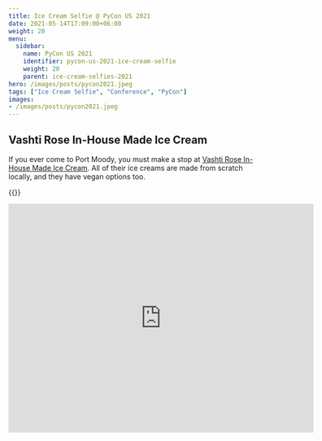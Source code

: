 ```yaml
---
title: Ice Cream Selfie @ PyCon US 2021
date: 2021-05-14T17:09:00+06:00
weight: 20
menu:
  sidebar:
    name: PyCon US 2021
    identifier: pycon-us-2021-ice-cream-selfie
    weight: 20
    parent: ice-cream-selfies-2021
hero: /images/posts/pycon2021.jpeg
tags: ["Ice Cream Selfie", "Conference", "PyCon"]
images:
- /images/posts/pycon2021.jpeg
---
```


## Vashti Rose In-House Made Ice Cream


If you ever come to Port Moody, you must make a stop at [Vashti Rose In-House Made Ice Cream](http://vashtiroseicecream.com/).
All of their ice creams are made from scratch locally, and they have vegan options too.

{{<x user="mariatta" id="1393357719256567816">}}

<iframe src="https://www.google.com/maps/embed?pb=!1m18!1m12!1m3!1d2602.9983454038625!2d-122.86025658782978!3d49.27642857107759!2m3!1f0!2f0!3f0!3m2!1i1024!2i768!4f13.1!3m3!1m2!1s0x5486799b26a6c401%3A0x338c68387392103b!2sVashti%20Rose%20In-House%20Made%20Ice%20Cream!5e0!3m2!1sen!2sca!4v1692161377637!5m2!1sen!2sca" width="600" height="450" style="border:0;" allowfullscreen="" loading="lazy" referrerpolicy="no-referrer-when-downgrade"></iframe></iframe>

